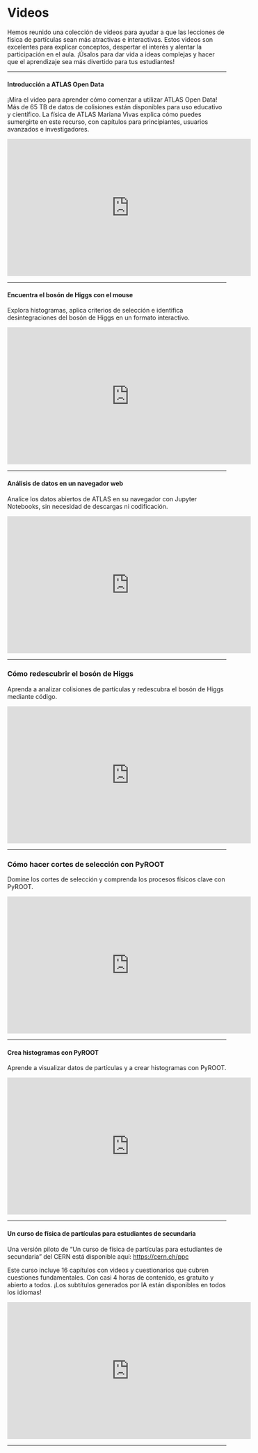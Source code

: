 # Videos
Hemos reunido una colección de videos para ayudar a que las lecciones de física de partículas sean más atractivas e interactivas. Estos videos son excelentes para explicar conceptos, despertar el interés y alentar la participación en el aula. ¡Úsalos para dar vida a ideas complejas y hacer que el aprendizaje sea más divertido para tus estudiantes!

---

#### Introducción a ATLAS Open Data

¡Mira el video para aprender cómo comenzar a utilizar ATLAS Open Data! Más de 65 TB de datos de colisiones están disponibles para uso educativo y científico. La física de ATLAS Mariana Vivas explica cómo puedes sumergirte en este recurso, con capítulos para principiantes, usuarios avanzados e investigadores.

<iframe width="560" height="315" src="https://www.youtube.com/embed/r83e1FJOxqg?si=ZzjONs931y8qut84" title="Reproductor de videos de YouTube" frameborder="0" allow="accelerometer; autoplay; clipboard-write; encrypted-media; gyroscope; picture-in-picture; web-share" referrerpolicy="strict-origin-when-cross-origin" allowfullscreen></iframe>

---

#### Encuentra el bosón de Higgs con el mouse
Explora histogramas, aplica criterios de selección e identifica desintegraciones del bosón de Higgs en un formato interactivo.

<iframe width="560" height="315" src="https://www.youtube.com/embed/X1PyNTUwffI?si=9VwPVsdFFNBUYpYb" title="Reproductor de video de YouTube" frameborder="0" allow="accelerometer; autoplay; clipboard-write; encrypted-media; gyroscope; picture-in-picture; web-share" referrerpolicy="strict-origin-when-cross-origin" allowfullscreen></iframe>

---

#### Análisis de datos en un navegador web
Analice los datos abiertos de ATLAS en su navegador con Jupyter Notebooks, sin necesidad de descargas ni codificación.

<iframe width="560" height="315" src="https://www.youtube.com/embed/wIr_WZHpMSc?si=liO_lsX1Zu9nwv2z" title="Reproductor de videos de YouTube" frameborder="0" allow="accelerometer; autoplay; clipboard-write; encrypted-media; gyroscope; picture-in-picture; web-share" referrerpolicy="strict-origin-when-cross-origin" allowfullscreen></iframe>

---

### Cómo redescubrir el bosón de Higgs
Aprenda a analizar colisiones de partículas y redescubra el bosón de Higgs mediante código.

<iframe width="560" height="315" src="https://www.youtube.com/embed/aOz-Xj_znrs?si=m-XWTlZX34nPMDwK" title="Reproductor de video de YouTube" frameborder="0" allow="accelerometer; autoplay; clipboard-write; encrypted-media; gyroscope; picture-in-picture; web-share" referrerpolicy="strict-origin-when-cross-origin" allowfullscreen></iframe>

---

### Cómo hacer cortes de selección con PyROOT
Domine los cortes de selección y comprenda los procesos físicos clave con PyROOT.

<iframe width="560" height="315" src="https://www.youtube.com/embed/FhboBZuLC08?si=jA4zFz80xqUsV3Oj" title="Reproductor de video de YouTube" frameborder="0" allow="accelerometer; autoplay; clipboard-write; encrypted-media; gyroscope; picture-in-picture; web-share" referrerpolicy="strict-origin-when-cross-origin" allowfullscreen></iframe>

---

#### Crea histogramas con PyROOT
Aprende a visualizar datos de partículas y a crear histogramas con PyROOT.

<iframe width="560" height="315" src="https://www.youtube.com/embed/cYNUyfn-ido?si=ZnLJHzx2smc8Bmdq" title="Reproductor de videos de YouTube" frameborder="0" allow="accelerometer; autoplay; clipboard-write; encrypted-media; gyroscope; picture-in-picture; web-share" referrerpolicy="strict-origin-when-cross-origin" allowfullscreen></iframe>

---

#### Un curso de física de partículas para estudiantes de secundaria
Una versión piloto de “Un curso de física de partículas para estudiantes de secundaria” del CERN está disponible aquí: https://cern.ch/ppc

Este curso incluye 16 capítulos con videos y cuestionarios que cubren cuestiones fundamentales. Con casi 4 horas de contenido, es gratuito y abierto a todos. ¡Los subtítulos generados por IA están disponibles en todos los idiomas!

<iframe width="560" height="315" src="https://www.youtube.com/embed/OjrycTZxG4M?si=AG2W0QaMfUjh-KJU" title="Reproductor de video de YouTube" frameborder="0" allow="accelerometer; autoplay; clipboard-write; encrypted-media; gyroscope; picture-in-picture; web-share" referrerpolicy="strict-origin-when-cross-origin" allowfullscreen></iframe>

---
